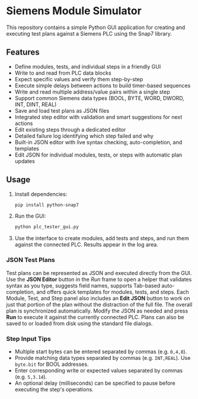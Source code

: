 # Siemens Module Simulator

This repository contains a simple Python GUI application for creating and executing test plans against a Siemens PLC using the Snap7 library.

## Features

- Define modules, tests, and individual steps in a friendly GUI
- Write to and read from PLC data blocks
- Expect specific values and verify them step-by-step
- Execute simple delays between actions to build timer-based sequences
- Write and read multiple address/value pairs within a single step
- Support common Siemens data types (BOOL, BYTE, WORD, DWORD, INT, DINT, REAL)
- Save and load test plans as JSON files
- Integrated step editor with validation and smart suggestions for next actions
- Edit existing steps through a dedicated editor
- Detailed failure log identifying which step failed and why
- Built-in JSON editor with live syntax checking, auto-completion, and templates
- Edit JSON for individual modules, tests, or steps with automatic plan updates

## Usage

1. Install dependencies:
   ```bash
   pip install python-snap7
   ```
2. Run the GUI:
   ```bash
   python plc_tester_gui.py
   ```
3. Use the interface to create modules, add tests and steps, and run them against the connected PLC. Results appear in the log area.

### JSON Test Plans

Test plans can be represented as JSON and executed directly from the GUI. Use
the **JSON Editor** button in the *Run* frame to open a helper that validates
syntax as you type, suggests field names, supports Tab-based auto-completion,
and offers quick templates for modules, tests, and steps.
Each Module, Test, and Step panel also includes an **Edit JSON** button to work
on just that portion of the plan without the distraction of the full file. The
overall plan is synchronized automatically.
Modify the JSON as needed and press **Run** to execute it against the currently
connected PLC. Plans can also be saved to or loaded from disk using the standard
file dialogs.

### Step Input Tips

- Multiple start bytes can be entered separated by commas (e.g. `0,4,8`).
- Provide matching data types separated by commas (e.g. `INT,REAL`). Use `byte.bit` for BOOL addresses.
- Enter corresponding write or expected values separated by commas (e.g. `5,3.14`).
- An optional delay (milliseconds) can be specified to pause before executing the step's operations.

